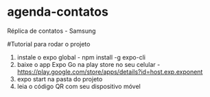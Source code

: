 # agenda-contatos
Réplica de contatos - Samsung

#Tutorial para rodar o projeto
1. instale o expo global - npm install -g expo-cli
2. baixe o app Expo Go na play store no seu celular - https://play.google.com/store/apps/details?id=host.exp.exponent
3. expo start na pasta do projeto
4. leia o código QR com seu dispositivo móvel
